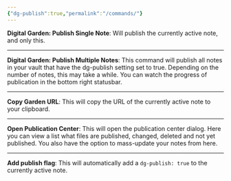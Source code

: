 ```yaml
---
{"dg-publish":true,"permalink":"/commands/"}
---
```



**Digital Garden: Publish Single Note**:
Will publish the currently active note, and only this.

--- 

**Digital Garden: Publish Multiple Notes**: This command will publish all notes in your vault that have the dg-publish setting set to true. Depending on the number of notes, this may take a while. You can watch the progress of publication in the bottom right statusbar. 

---

**Copy Garden URL**: This will copy the URL of the currently active note to your clipboard.

---

**Open Publication Center**: This will open the publication center dialog. Here you can view a list what files are published, changed, deleted and not yet published. You also have the option to mass-update your notes from here. 

---

**Add publish flag**: This will automatically add a `dg-publish: true` to the currently active note. 